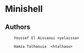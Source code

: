 # Minishell

## Authors
```
	Youssef El Aissaoui <yelaissa>
```
```
	Hamza Talhaouia  <htalhaou>
```
